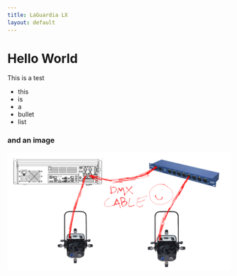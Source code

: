 ```yaml
---
title: LaGuardia LX
layout: default
---
```

# Hello World

This is a test

- this
- is
- a
- bullet
- list

### and an image

![some image](/assets/networking_dmx_only.png)
